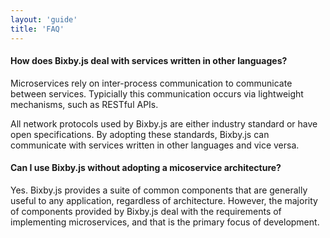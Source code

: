 ```yaml
---
layout: 'guide'
title: 'FAQ'
---
```


#### How does Bixby.js deal with services written in other languages?

Microservices rely on inter-process communication to communicate between
services.  Typicially this communication occurs via lightweight mechanisms, such
as RESTful APIs.

All network protocols used by Bixby.js are either industry standard or have open
specifications.  By adopting these standards, Bixby.js can communicate with
services written in other languages and vice versa.


#### Can I use Bixby.js without adopting a micoservice architecture?

Yes.  Bixby.js provides a suite of common components that are generally useful
to any application, regardless of architecture.  However, the majority of
components provided by Bixby.js deal with the requirements of implementing
microservices, and that is the primary focus of development.
